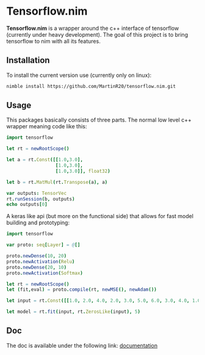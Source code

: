 # Tensorflow.nim

**Tensorflow.nim** is a wrapper around the c++ interface of tensorflow (currently under heavy development). The goal of this project is to bring tensorflow to nim with all its features.

## Installation

To install the current version use (currently only on linux):

```sh
nimble install https://github.com/MartinR20/tensorflow.nim.git
```

## Usage

This packages basically consists of three parts. The normal low level c++ wrapper meaning code like this:

```nim
import tensorflow

let rt = newRootScope()

let a = rt.Const([[1.0,3.0],
                  [1.0,3.0],
                  [1.0,3.0]], float32)

let b = rt.MatMul(rt.Transpose(a), a)

var outputs: TensorVec 
rt.runSession(b, outputs)
echo outputs[0]
```

A keras like api (but more on the functional side) that allows for fast model building and prototyping:

```nim
import tensorflow

var proto: seq[Layer] = @[]

proto.newDense(10, 20)
proto.newActivation(Relu)
proto.newDense(20, 10)
proto.newActivation(Softmax)

let rt = newRootScope()
let (fit,eval) = proto.compile(rt, newMSE(), newAdam())

let input = rt.Const([[1.0, 2.0, 4.0, 2.0, 3.0, 5.0, 6.0, 3.0, 4.0, 1.0]], float32)

let model = rt.fit(input, rt.ZerosLike(input), 5)
```

## Doc
The doc is available under the following link: [documentation](https://martinr20.github.io/tensorflow.nim/tensorflow.html)
